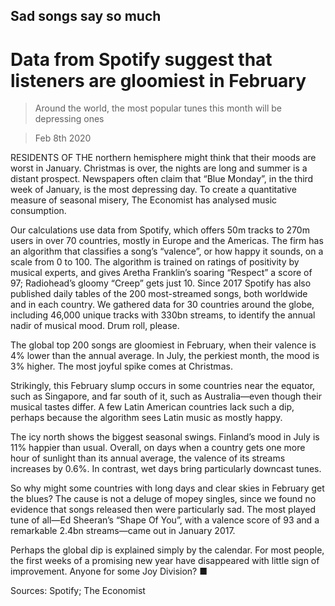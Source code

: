## Sad songs say so much

# Data from Spotify suggest that listeners are gloomiest in February

> Around the world, the most popular tunes this month will be depressing ones

> Feb 8th 2020

RESIDENTS OF THE northern hemisphere might think that their moods are worst in January. Christmas is over, the nights are long and summer is a distant prospect. Newspapers often claim that “Blue Monday”, in the third week of January, is the most depressing day. To create a quantitative measure of seasonal misery, The Economist has analysed music consumption.

Our calculations use data from Spotify, which offers 50m tracks to 270m users in over 70 countries, mostly in Europe and the Americas. The firm has an algorithm that classifies a song’s “valence”, or how happy it sounds, on a scale from 0 to 100. The algorithm is trained on ratings of positivity by musical experts, and gives Aretha Franklin’s soaring “Respect” a score of 97; Radiohead’s gloomy “Creep” gets just 10. Since 2017 Spotify has also published daily tables of the 200 most-streamed songs, both worldwide and in each country. We gathered data for 30 countries around the globe, including 46,000 unique tracks with 330bn streams, to identify the annual nadir of musical mood. Drum roll, please.

The global top 200 songs are gloomiest in February, when their valence is 4% lower than the annual average. In July, the perkiest month, the mood is 3% higher. The most joyful spike comes at Christmas.

Strikingly, this February slump occurs in some countries near the equator, such as Singapore, and far south of it, such as Australia—even though their musical tastes differ. A few Latin American countries lack such a dip, perhaps because the algorithm sees Latin music as mostly happy.

The icy north shows the biggest seasonal swings. Finland’s mood in July is 11% happier than usual. Overall, on days when a country gets one more hour of sunlight than its annual average, the valence of its streams increases by 0.6%. In contrast, wet days bring particularly downcast tunes.

So why might some countries with long days and clear skies in February get the blues? The cause is not a deluge of mopey singles, since we found no evidence that songs released then were particularly sad. The most played tune of all—Ed Sheeran’s “Shape Of You”, with a valence score of 93 and a remarkable 2.4bn streams—came out in January 2017.

Perhaps the global dip is explained simply by the calendar. For most people, the first weeks of a promising new year have disappeared with little sign of improvement. Anyone for some Joy Division? ■

Sources: Spotify; The Economist


